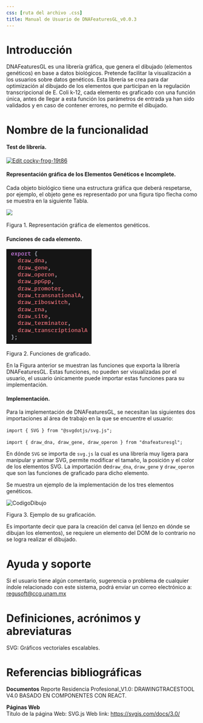 ```yaml
---
css: [ruta del archivo .css]
title: Manual de Usuario de DNAFeaturesGL_v0.0.3
---
```


# Introducción



DNAFeaturesGL es una librería gráfica, que genera el dibujado (elementos genéticos) en base a datos biológicos. Pretende facilitar la visualización a los usuarios sobre datos genéticos. Esta librería se crea para dar optimización al dibujado de los elementos que participan en la regulación transcripcional de E. Coli k-12, cada elemento es graficado con una función única, antes de llegar a esta función los parámetros de entrada ya han sido validados y en caso de contener errores, no permite el dibujado. 

# Nombre de la funcionalidad

#### **Test de librería**.

[![Edit cocky-frog-19t86](https://codesandbox.io/static/img/play-codesandbox.svg)](https://codesandbox.io/s/cocky-frog-19t86?fontsize=14&hidenavigation=1&theme=dark)

#### Representación gráfica de los Elementos Genéticos e Incomplete.

Cada objeto biológico tiene una estructura gráfica que deberá respetarse, por ejemplo, el objeto gene es representado por una figura tipo flecha como se muestra en la siguiente Tabla.

![](\images\RepresentacionElementos.PNG)

Figura 1. Representación gráfica de elementos genéticos.

#### Funciones de cada elemento.

![ExportFunciones](images/ExportFunciones.PNG)

Figura 2. Funciones de graficado.

En la Figura anterior se muestran las funciones que exporta  la librería DNAFeaturesGL. Estas funciones, no pueden ser visualizadas por el usuario, el usuario únicamente puede importar estas funciones para su implementación.

#### Implementación.

Para la implementación de DNAFeaturesGL, se necesitan las siguientes dos importaciones al área de trabajo en la que se encuentre el usuario:

`import { SVG } from "@svgdotjs/svg.js";`

`import { draw_dna, draw_gene, draw_operon } from "dnafeaturesgl";`

En dónde `SVG` se importa de `svg.js` la cual es una librería muy ligera para manipular y animar SVG, permite modificar el tamaño, la posición y el color de los elementos SVG.
La importación de`draw_dna`, `draw_gene` y `draw_operon` que son las funciones de graficado para dicho elemento.

Se muestra un ejemplo de la implementación de los tres elementos genéticos.

![CodigoDibujo](\images\CodigoDibujo.PNG)

Figura 3. Ejemplo de su graficación.

Es importante decir que para la creación del canva (el lienzo en dónde se dibujan los elementos),  se requiere un elemento del DOM de lo contrario no se logra realizar el dibujado.

# Ayuda y soporte

Si el usuario tiene algún comentario, sugerencia o problema de cualquier índole relacionado con este sistema, podrá enviar un correo electrónico a: [regusoft@ccg.unam.mx](mailto:regusoft@ccg.unam.mx)

# Definiciones, acrónimos y abreviaturas

SVG: Gráficos vectoriales escalables.

# Referencias bibliográficas

__Documentos__
Reporte Residencia Profesional_V1.0: DRAWINGTRACESTOOL V4.0 BASADO EN COMPONENTES CON REACT.

__Páginas Web__  
Título de la página Web:  SVG.js
Web link: https://svgjs.com/docs/3.0/

<!---
HISTORIAL DE REVISIONES

**Fecha:** [dd/mm/aaaa]
**Versión:** [#.#]
**Descripción:** [Indicar los cambios que se realizaron en el documento]
**Realizado por: ** [Nombre de la persona que realice los cambios]
**Estado:**[Revisión <Trabajado,  Verificado>, Estable **<**Vo.Bo, Validado>]
[Repetir esta sección por cada versión que se realice en el documento]
-->
